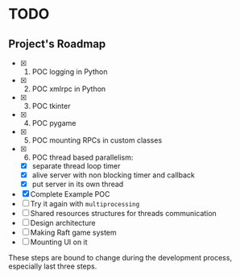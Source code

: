 # TODO
## Project's Roadmap

- [x] 1. POC logging in Python
- [x] 2. POC xmlrpc in Python
- [x] 3. POC tkinter
- [x] 4. POC pygame
- [x] 5. POC mounting RPCs in custom classes
- [x] 6. POC thread based parallelism:
   - [x] separate thread loop timer
   - [x] alive server with non blocking timer and callback
   - [x] put server in its own thread
- [x] Complete Example POC 
- [ ] Try it again with `multiprocessing`
- [ ] Shared resources structures for threads communication
- [ ] Design architecture 
- [ ] Making Raft game system 
- [ ] Mounting UI on it 

These steps are bound to change during the development process, especially last three steps.
